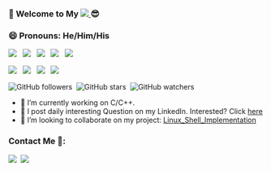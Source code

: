 ### 👋 Welcome to My [![](https://i.stack.imgur.com/tskMh.png) ](https://github.com/akhilwadhwa22/) :sunglasses:

### 😄 Pronouns: He/Him/His

<img src="https://img.shields.io/badge/c%20-%2300599C.svg?&style=for-the-badge&logo=c&logoColor=white" /> &nbsp; 
<img src="https://img.shields.io/badge/c++%20-%2300599C.svg?&style=for-the-badge&logo=c%2B%2B&logoColor=white" /> &nbsp;
<img src="https://img.shields.io/badge/python%20-%2314354C.svg?&style=for-the-badge&logo=python&logoColor=white" /> &nbsp;
<img src="https://img.shields.io/badge/latex%20-%23008080.svg?&style=for-the-badge&logo=latex&logoColor=white" /> &nbsp;
<img src="https://img.shields.io/badge/git%20-%23F05033.svg?&style=for-the-badge&logo=git&logoColor=white"/>

<img src="https://img.shields.io/badge/Microsoft%20Excel-217346?logo=microsoft-excel&logoColor=white&style=for-the-badge" /> &nbsp;
<img src="https://img.shields.io/badge/Microsoft%20PowerPoint-B7472A?logo=microsoft-powerpoint&logoColor=white&style=for-the-badge" /> &nbsp;
<img src="https://img.shields.io/badge/Microsoft%20Office-D83B01?logo=microsoft-office&logoColor=white&style=for-the-badge" /> &nbsp;
<img src="https://img.shields.io/badge/Microsoft%20Word-2B579A?logo=microsoft-word&logoColor=white&style=for-the-badge" /> &nbsp;

![GitHub followers](https://img.shields.io/github/followers/akhilwadhwa22?label=Followers&style=for-the-badge)&nbsp;
![GitHub stars](https://img.shields.io/github/stars/akhilwadhwa22/Daily-Interesting-C-Questions?style=for-the-badge)&nbsp;
![GitHub watchers](https://img.shields.io/github/watchers/akhilwadhwa22/Daily-Interesting-C-Questions?style=for-the-badge)&nbsp;
 
- 🔭 I’m currently working on C/C++.
- 🌱 I post daily interesting Question on my LinkedIn. Interested? Click [here](https://www.linkedin.com/feed/hashtag/letscwithakhilw/)
- 👯 I’m looking to collaborate on my project: [Linux_Shell_Implementation](https://github.com/akhilwadhwa22/Simple-Linux-Shell-Implementation-in-C)
 
###  Contact Me :e-mail::
 
[<img src="https://img.shields.io/badge/linkedin-%230077B5.svg?&style=for-the-badge&logo=linkedin&logoColor=white" />](https://www.linkedin.com/in/akhil-wadhwa/)&nbsp;
[<img src="https://img.shields.io/badge/gmail-%23D14836.svg?&style=for-the-badge&logo=gmail&logoColor=white"/>](mailto:akhil.wadhwa@nyu.edu)

<!--- ![Workspace](https://img.shields.io/badge/apple-macbook%20pro%202017-%23999999.svg?&style=for-the-badge&logo=apple&logoColor=white)--> 
